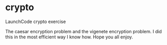 # crypto
LaunchCode crypto exercise

The caesar encryption problem and the vigenete encryption problem.  I did this in the most efficient way I know how. Hope you all enjoy.
